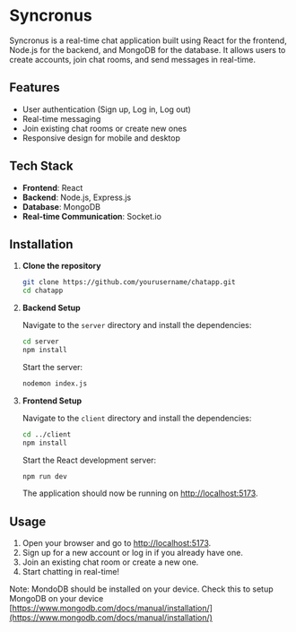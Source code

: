 # Syncronus

Syncronus is a real-time chat application built using React for the frontend, Node.js for the backend, and MongoDB for the database. It allows users to create accounts, join chat rooms, and send messages in real-time.

## Features

- User authentication (Sign up, Log in, Log out)
- Real-time messaging
- Join existing chat rooms or create new ones
- Responsive design for mobile and desktop

## Tech Stack

- **Frontend**: React
- **Backend**: Node.js, Express.js
- **Database**: MongoDB
- **Real-time Communication**: Socket.io


## Installation

1. **Clone the repository**

    ```bash
    git clone https://github.com/yourusername/chatapp.git
    cd chatapp
    ```

2. **Backend Setup**

    Navigate to the `server` directory and install the dependencies:

    ```bash
    cd server
    npm install
    ```

    Start the server:

    ```bash
    nodemon index.js
    ```

3. **Frontend Setup**

    Navigate to the `client` directory and install the dependencies:

    ```bash
    cd ../client
    npm install
    ```

    Start the React development server:

    ```bash
    npm run dev
    ```

    The application should now be running on [http://localhost:5173](http://localhost:5173).

## Usage

1. Open your browser and go to [http://localhost:5173](http://localhost:5173).
2. Sign up for a new account or log in if you already have one.
3. Join an existing chat room or create a new one.
4. Start chatting in real-time!

Note: MondoDB should be installed on your device. Check this to setup MongoDB on your device [https://www.mongodb.com/docs/manual/installation/](https://www.mongodb.com/docs/manual/installation/)
